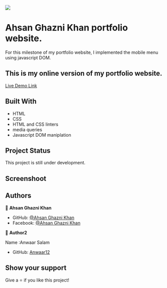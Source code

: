 ![](https://img.shields.io/badge/Microverse-blueviolet)

# Ahsan Ghazni Khan portfolio website.

For this milestone of my portfolio website, I implemented the mobile menu using javascript DOM.

## This is my online version of my portfolio website.

[Live Demo Link](https://ahsan12356.github.io/portfolio/)

## Built With

- HTML
- CSS
- HTML and CSS linters
- media queries
- Javascript DOM maniplation

## Project Status

This project is still under development.

## Screenshoot

## Authors

👤 **Ahsan Ghazni Khan**

- GitHub: [@Ahsan Ghazni Khan](https://github.com/Ahsan12356)
- Facebook: [@Ahsan Ghazni Khan](https://www.facebook.com/me/)

👤 **Author2**

Name :Anwaar Salam

- GitHub: [Anwaar12](https://github.com/Anwaar12)

## Show your support

Give a ⭐️ if you like this project!
